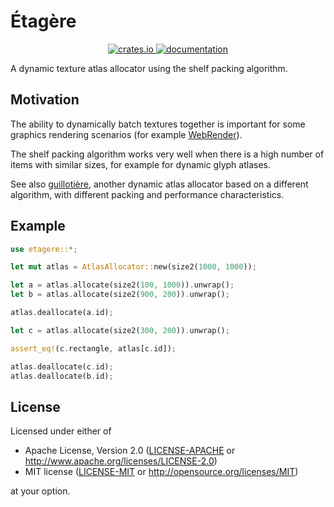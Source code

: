 # Étagère

<p align="center">
  <a href="https://crates.io/crates/etagere">
      <img src="http://meritbadge.herokuapp.com/etagere" alt="crates.io">
  </a>
  <a href="https://docs.rs/etagere">
      <img src="https://docs.rs/etagere/badge.svg" alt="documentation">
  </a>

</p>

A dynamic texture atlas allocator using the shelf packing algorithm.

## Motivation

The ability to dynamically batch textures together is important for some graphics rendering scenarios (for example [WebRender](https://github.com/servo/webrender)).

The shelf packing algorithm works very well when there is a high number of items with similar sizes, for example for dynamic glyph atlases.

See also [guillotière](https://github.com/nical/guillotiere), another dynamic atlas allocator based on a different algorithm, with different packing and performance characteristics.

## Example

```rust
use etagere::*;

let mut atlas = AtlasAllocator::new(size2(1000, 1000));

let a = atlas.allocate(size2(100, 1000)).unwrap();
let b = atlas.allocate(size2(900, 200)).unwrap();

atlas.deallocate(a.id);

let c = atlas.allocate(size2(300, 200)).unwrap();

assert_eq!(c.rectangle, atlas[c.id]);

atlas.deallocate(c.id);
atlas.deallocate(b.id);
```

## License

Licensed under either of

 * Apache License, Version 2.0 ([LICENSE-APACHE](LICENSE-APACHE) or http://www.apache.org/licenses/LICENSE-2.0)
 * MIT license ([LICENSE-MIT](LICENSE-MIT) or http://opensource.org/licenses/MIT)

at your option.

